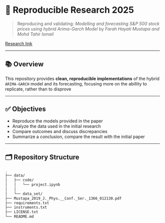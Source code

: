 # 🧪 Reproducible Research 2025

> Reproducing and validating: *Modelling and forecasting S&P 500 stock prices
using hybrid Arima-Garch Model* by *Farah Hayati Mustapa and Mohd Tahir Ismail* 

[Research link](https://iopscience.iop.org/article/10.1088/1742-6596/1366/1/012130/pdf)

---

## 📚 Overview

This repository provides **clean, reproducible implementations** of the hybrid `ARIMA-GARCH` model and its forecasting, focusing more on the abillity to replicate, rather than to disprove

---

## ✅ Objectives

- Reproduce the models provided in the paper
- Analyze the data used in the initial research
- Compare outcomes and discuss discrepancies
- Summarize a conclusion, compare the result with the initial paper

---

## 🗂️ Repository Structure

```bash
.
├── data/
│   ├── code/
│   │   └── project.ipynb
│   │   
│   └── data_set/       
├── Mustapa_2019_J._Phys.__Conf._Ser._1366_012130.pdf
├── requirements.txt
├── instruments.txt
├── LICENSE.txt
└── README.md
